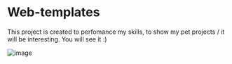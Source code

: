# Web-templates
This project is created to perfomance my skills, to show my pet projects / it will be interesting. You will see it :)

![image]('../img/bg/light-bg.png')
